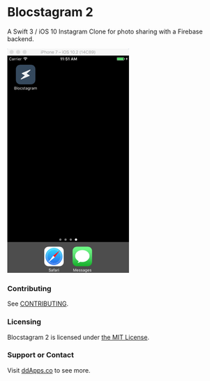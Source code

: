 # Blocstagram 2
A Swift 3 / iOS 10 Instagram Clone for photo sharing with a Firebase backend.

![](art/screenshot/blocstagram00.gif?raw=true)

### Contributing
See [CONTRIBUTING](CONTRIBUTING.md).

### Licensing
Blocstagram 2 is licensed under [the MIT License](LICENSE).

### Support or Contact
Visit [ddApps.co](http://ddapps.co) to see more.
